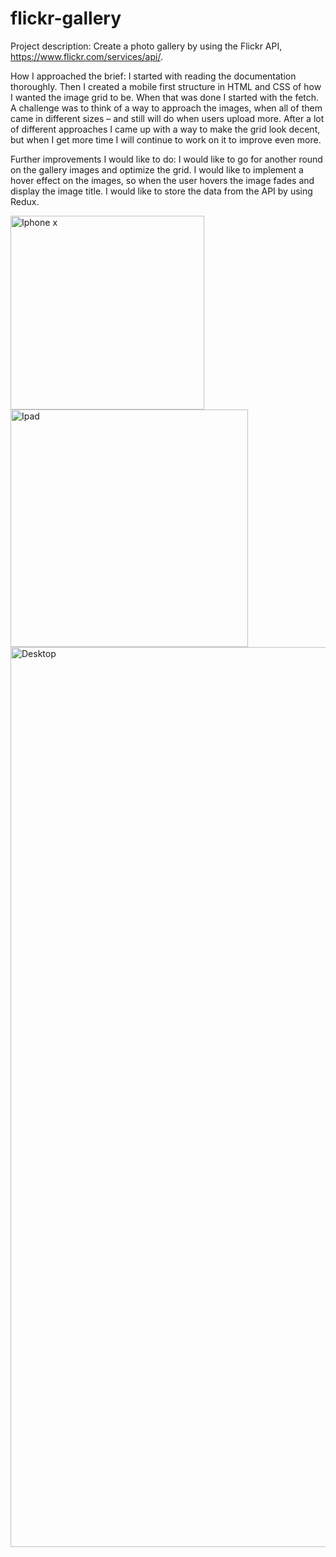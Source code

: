 # flickr-gallery

Project description: 
Create a photo gallery by using the Flickr API, https://www.flickr.com/services/api/.

How I approached the brief: 
I started with reading the documentation thoroughly. Then I created a mobile first structure in HTML and CSS of how I wanted the image grid to be. When that was done I started with the fetch. A challenge was to think of a way to approach the images, when all of them came in different sizes – and still will do when users upload more. After a lot of different approaches I came up with a way to make the grid look decent, but when I get more time I will continue to work on it to improve even more.

Further improvements I would like to do:
I would like to go for another round on the gallery images and optimize the grid. I would like to implement a hover effect on the images, so when the user hovers the image fades and display the image title. I would like to store the data from the API by using Redux.

<img width="310" alt="Iphone x" src="https://user-images.githubusercontent.com/62345967/129539160-f71be6e1-311a-4ca7-8c4f-bb2c0b7a36b4.png">
<img width="380" alt="Ipad" src="https://user-images.githubusercontent.com/62345967/129539165-b84f505f-ad4b-4098-b2ef-884496d7a6fa.png">
<img width="1440" alt="Desktop" src="https://user-images.githubusercontent.com/62345967/129539167-5ffc7369-0e21-4005-b3de-f469992177d0.png">
